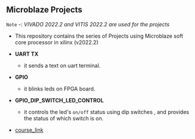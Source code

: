 ## Microblaze Projects

 `Note` -: *VIVADO 2022.2 and VITIS 2022.2 are used for the projects* 

- This repository contains the series of Projects using Microblaze soft core processor in xilinx (v2022.2)

- **UART TX**
 
  - it sends a text on uart terminal.

- **GPIO**

  - it blinks leds on FPGA board. 

- **GPIO_DIP_SWITCH_LED_CONTROL**

  - it controls the led's `on/off` status using dip switches , and
    provides the status of which switch is on.





- [course_link](https://www.udemy.com/course/embedded-system-design-with-microblaze-and-vitis-ide/learn/lecture/29934068#overview)